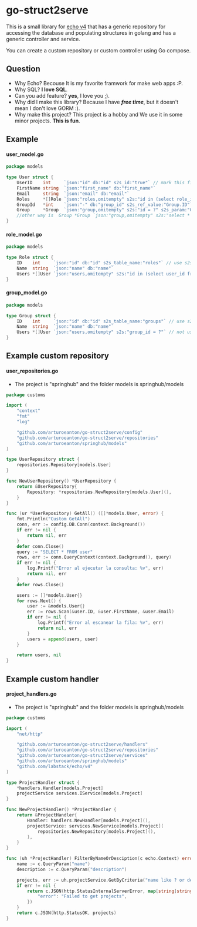 # go-struct2serve
This is a small library for [echo v4](https://github.com/labstack/echo) that has a generic repository for accessing the database and populating structures in golang and has a generic controller and service.

You can create a custom repository or custom controller using Go compose.

## Question

* Why Echo? Becouse It is my favorite framwork for make web apps :P.
* Why SQL? **I love SQL**.
* Can you add feature? **yes**, I love you ;).
* Why did I make this library? Because I have ***free time***, but it doesn't mean I don't love GORM :).
* Why make this project? This project is a hobby and We use it in some minor projects. **This is fun**.

## Example 

#### user_model.go
``` go
package models

type User struct {
	UserID    int     `json:"id" db:"id" s2s_id:"true"` // mark this field as id with tag s2s_id:"true"
	FirstName string  `json:"first_name" db:"first_name"`
	Email     string  `json:"email" db:"email"`
	Roles     *[]Role `json:"roles,omitempty" s2s:"id in (select role_id from user_roles where user_id = ?)"` // not use s2s_param becuase s2s_param is the id of Struct
	GroupId   *int    `json:"-" db:"group_id" s2s_ref_value:"Group.ID"`                                    // mark this field as id with tag s2s_ref_value:"Group.ID" because json not send nil values json:"-"
	Group     *Group  `json:"group,omitempty" s2s:"id = ?" s2s_param:"GroupId"`                               // use s2s_param becuase we need use GroupId value
	//other way is  Group *Group `json:"group,omitempty" s2s:"select * from groups where id = ?" sql_param:"GroupId"`
}

```

#### role_model.go
``` go
package models

type Role struct {
	ID    int     `json:"id" db:"id" s2s_table_name:"roles"` // use s2s_table_name:"roles" because table name is not the same as struct name
	Name  string  `json:"name" db:"name"`
	Users *[]User `json:"users,omitempty" s2s:"id in (select user_id from user_roles where role_id = ?)"` // not use s2s_param becuase s2s_param is the id of Struct
}
```

#### group_model.go
``` go
package models

type Group struct {
	ID    int     `json:"id" db:"id" s2s_table_name:"groups"` // use s2s_table_name:"groups" because table name is not the same as struct name
	Name  string  `json:"name" db:"name"`
	Users *[]User `json:"users,omitempty" s2s:"group_id = ?"` // not use s2s_param becuase s2s_param is the id of Struct
}
```

## Example custom **repository**

#### user_repositories.go

* The project is "springhub" and the folder models is springhub/models

``` go
package customs

import (
	"context"
	"fmt"
	"log"

	"github.com/arturoeanton/go-struct2serve/config"
	"github.com/arturoeanton/go-struct2serve/repositories"
	"github.com/arturoeanton/springhub/models"
)

type UserRepository struct {
	repositories.Repository[models.User]
}

func NewUserRepository() *UserRepository {
	return &UserRepository{
		Repository: *repositories.NewRepository[models.User](),
	}
}

func (ur *UserRepository) GetAll() ([]*models.User, error) {
	fmt.Println("Custom GetAll")
	conn, err := config.DB.Conn(context.Background())
	if err != nil {
		return nil, err
	}
	defer conn.Close()
	query := "SELECT * FROM user"
	rows, err := conn.QueryContext(context.Background(), query)
	if err != nil {
		log.Printf("Error al ejecutar la consulta: %v", err)
		return nil, err
	}
	defer rows.Close()

	users := []*models.User{}
	for rows.Next() {
		user := &models.User{}
		err := rows.Scan(&user.ID, &user.FirstName, &user.Email)
		if err != nil {
			log.Printf("Error al escanear la fila: %v", err)
			return nil, err
		}
		users = append(users, user)
	}

	return users, nil
}
```



## Example custom **handler**


#### project_handlers.go

* The project is "springhub" and the folder models is springhub/models

``` go
package customs

import (
	"net/http"

	"github.com/arturoeanton/go-struct2serve/handlers"
	"github.com/arturoeanton/go-struct2serve/repositories"
	"github.com/arturoeanton/go-struct2serve/services"
	"github.com/arturoeanton/springhub/models"
	"github.com/labstack/echo/v4"
)

type ProjectHandler struct {
	*handlers.Handler[models.Project]
	projectService services.IService[models.Project]
}

func NewProjectHandler() *ProjectHandler {
	return &ProjectHandler{
		Handler: handlers.NewHandler[models.Project](),
		projectService: services.NewService[models.Project](
			repositories.NewRepository[models.Project](),
		),
	}
}

func (uh *ProjectHandler) FilterByNameOrDesciption(c echo.Context) error {
	name := c.QueryParam("name")
	description := c.QueryParam("description")

	projects, err := uh.projectService.GetByCriteria("name like ? or description  like ? ", "%"+name+"%", "%"+description+"%")
	if err != nil {
		return c.JSON(http.StatusInternalServerError, map[string]string{
			"error": "Failed to get projects",
		})
	}
	return c.JSON(http.StatusOK, projects)
}
```